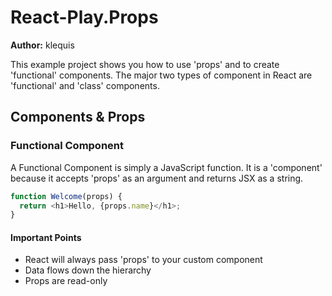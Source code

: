 # React-Play.Props

**Author:** klequis

This example project shows you how to use 'props' and to create 'functional' components. The major two types of component in React are 'functional' and 'class' components.

## Components & Props
### Functional Component
A Functional Component is simply a JavaScript function. It is a 'component' because it accepts 'props' as an argument and returns JSX as a string.
````js
function Welcome(props) {
  return <h1>Hello, {props.name}</h1>;
}
````
#### Important Points
- React will always pass 'props' to your custom component
- Data flows down the hierarchy
- Props are read-only
